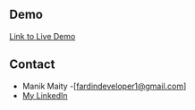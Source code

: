 ## Demo

[Link to Live Demo](https://slack-pw-skills-assignment.vercel.app/)


## Contact

- Manik Maity -[fardindeveloper1@gmail.com]
- [My LinkedIn](https://www.linkedin.com/in/fardin-mustaque-28996a230/)

